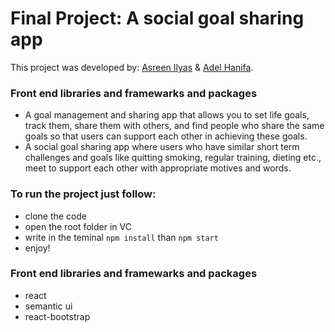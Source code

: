 # Final Project: A social goal sharing app

This project was developed by: [Asreen Ilyas](https://asreen.github.io/cv_portfolios/myPortfolioAsreen/) & [Adel Hanifa](https://adelhanifa.github.io/portfolio/).

### Front end libraries and framewarks and packages
 - A goal management and sharing app that allows you to set life goals, track them, share them with others, and find people who share the same goals so that users can support each other in achieving these goals.
 - A social goal sharing app where users who have similar short term challenges and goals like quitting smoking, regular training, dieting etc., meet to support each other with appropriate motives and words.

### To run the project just follow:
  - clone the code
  - open the root folder in VC
  - write in the teminal `npm install` than `npm start`
  - enjoy!

  ### Front end libraries and framewarks and packages
  - react
  - semantic ui
  - react-bootstrap